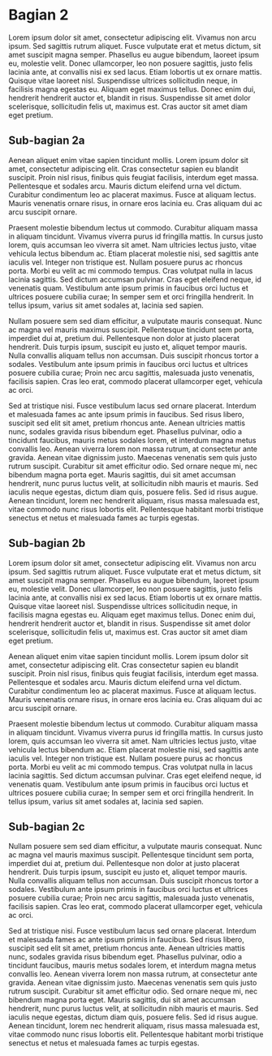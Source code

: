 # Bagian 2

Lorem ipsum dolor sit amet, consectetur adipiscing elit. Vivamus non arcu ipsum. Sed sagittis rutrum aliquet. Fusce vulputate erat et metus dictum, sit amet suscipit magna semper. Phasellus eu augue bibendum, laoreet ipsum eu, molestie velit. Donec ullamcorper, leo non posuere sagittis, justo felis lacinia ante, at convallis nisi ex sed lacus. Etiam lobortis ut ex ornare mattis. Quisque vitae laoreet nisl. Suspendisse ultrices sollicitudin neque, in facilisis magna egestas eu. Aliquam eget maximus tellus. Donec enim dui, hendrerit hendrerit auctor et, blandit in risus. Suspendisse sit amet dolor scelerisque, sollicitudin felis ut, maximus est. Cras auctor sit amet diam eget pretium.

## Sub-bagian 2a

Aenean aliquet enim vitae sapien tincidunt mollis. Lorem ipsum dolor sit amet, consectetur adipiscing elit. Cras consectetur sapien eu blandit suscipit. Proin nisl risus, finibus quis feugiat facilisis, interdum eget massa. Pellentesque et sodales arcu. Mauris dictum eleifend urna vel dictum. Curabitur condimentum leo ac placerat maximus. Fusce at aliquam lectus. Mauris venenatis ornare risus, in ornare eros lacinia eu. Cras aliquam dui ac arcu suscipit ornare.

Praesent molestie bibendum lectus ut commodo. Curabitur aliquam massa in aliquam tincidunt. Vivamus viverra purus id fringilla mattis. In cursus justo lorem, quis accumsan leo viverra sit amet. Nam ultricies lectus justo, vitae vehicula lectus bibendum ac. Etiam placerat molestie nisi, sed sagittis ante iaculis vel. Integer non tristique est. Nullam posuere purus ac rhoncus porta. Morbi eu velit ac mi commodo tempus. Cras volutpat nulla in lacus lacinia sagittis. Sed dictum accumsan pulvinar. Cras eget eleifend neque, id venenatis quam. Vestibulum ante ipsum primis in faucibus orci luctus et ultrices posuere cubilia curae; In semper sem et orci fringilla hendrerit. In tellus ipsum, varius sit amet sodales at, lacinia sed sapien.

Nullam posuere sem sed diam efficitur, a vulputate mauris consequat. Nunc ac magna vel mauris maximus suscipit. Pellentesque tincidunt sem porta, imperdiet dui at, pretium dui. Pellentesque non dolor at justo placerat hendrerit. Duis turpis ipsum, suscipit eu justo et, aliquet tempor mauris. Nulla convallis aliquam tellus non accumsan. Duis suscipit rhoncus tortor a sodales. Vestibulum ante ipsum primis in faucibus orci luctus et ultrices posuere cubilia curae; Proin nec arcu sagittis, malesuada justo venenatis, facilisis sapien. Cras leo erat, commodo placerat ullamcorper eget, vehicula ac orci.

Sed at tristique nisi. Fusce vestibulum lacus sed ornare placerat. Interdum et malesuada fames ac ante ipsum primis in faucibus. Sed risus libero, suscipit sed elit sit amet, pretium rhoncus ante. Aenean ultricies mattis nunc, sodales gravida risus bibendum eget. Phasellus pulvinar, odio a tincidunt faucibus, mauris metus sodales lorem, et interdum magna metus convallis leo. Aenean viverra lorem non massa rutrum, at consectetur ante gravida. Aenean vitae dignissim justo. Maecenas venenatis sem quis justo rutrum suscipit. Curabitur sit amet efficitur odio. Sed ornare neque mi, nec bibendum magna porta eget. Mauris sagittis, dui sit amet accumsan hendrerit, nunc purus luctus velit, at sollicitudin nibh mauris et mauris. Sed iaculis neque egestas, dictum diam quis, posuere felis. Sed id risus augue. Aenean tincidunt, lorem nec hendrerit aliquam, risus massa malesuada est, vitae commodo nunc risus lobortis elit. Pellentesque habitant morbi tristique senectus et netus et malesuada fames ac turpis egestas. 

## Sub-bagian 2b

Lorem ipsum dolor sit amet, consectetur adipiscing elit. Vivamus non arcu ipsum. Sed sagittis rutrum aliquet. Fusce vulputate erat et metus dictum, sit amet suscipit magna semper. Phasellus eu augue bibendum, laoreet ipsum eu, molestie velit. Donec ullamcorper, leo non posuere sagittis, justo felis lacinia ante, at convallis nisi ex sed lacus. Etiam lobortis ut ex ornare mattis. Quisque vitae laoreet nisl. Suspendisse ultrices sollicitudin neque, in facilisis magna egestas eu. Aliquam eget maximus tellus. Donec enim dui, hendrerit hendrerit auctor et, blandit in risus. Suspendisse sit amet dolor scelerisque, sollicitudin felis ut, maximus est. Cras auctor sit amet diam eget pretium.

Aenean aliquet enim vitae sapien tincidunt mollis. Lorem ipsum dolor sit amet, consectetur adipiscing elit. Cras consectetur sapien eu blandit suscipit. Proin nisl risus, finibus quis feugiat facilisis, interdum eget massa. Pellentesque et sodales arcu. Mauris dictum eleifend urna vel dictum. Curabitur condimentum leo ac placerat maximus. Fusce at aliquam lectus. Mauris venenatis ornare risus, in ornare eros lacinia eu. Cras aliquam dui ac arcu suscipit ornare.

Praesent molestie bibendum lectus ut commodo. Curabitur aliquam massa in aliquam tincidunt. Vivamus viverra purus id fringilla mattis. In cursus justo lorem, quis accumsan leo viverra sit amet. Nam ultricies lectus justo, vitae vehicula lectus bibendum ac. Etiam placerat molestie nisi, sed sagittis ante iaculis vel. Integer non tristique est. Nullam posuere purus ac rhoncus porta. Morbi eu velit ac mi commodo tempus. Cras volutpat nulla in lacus lacinia sagittis. Sed dictum accumsan pulvinar. Cras eget eleifend neque, id venenatis quam. Vestibulum ante ipsum primis in faucibus orci luctus et ultrices posuere cubilia curae; In semper sem et orci fringilla hendrerit. In tellus ipsum, varius sit amet sodales at, lacinia sed sapien.

## Sub-bagian 2c

Nullam posuere sem sed diam efficitur, a vulputate mauris consequat. Nunc ac magna vel mauris maximus suscipit. Pellentesque tincidunt sem porta, imperdiet dui at, pretium dui. Pellentesque non dolor at justo placerat hendrerit. Duis turpis ipsum, suscipit eu justo et, aliquet tempor mauris. Nulla convallis aliquam tellus non accumsan. Duis suscipit rhoncus tortor a sodales. Vestibulum ante ipsum primis in faucibus orci luctus et ultrices posuere cubilia curae; Proin nec arcu sagittis, malesuada justo venenatis, facilisis sapien. Cras leo erat, commodo placerat ullamcorper eget, vehicula ac orci.

Sed at tristique nisi. Fusce vestibulum lacus sed ornare placerat. Interdum et malesuada fames ac ante ipsum primis in faucibus. Sed risus libero, suscipit sed elit sit amet, pretium rhoncus ante. Aenean ultricies mattis nunc, sodales gravida risus bibendum eget. Phasellus pulvinar, odio a tincidunt faucibus, mauris metus sodales lorem, et interdum magna metus convallis leo. Aenean viverra lorem non massa rutrum, at consectetur ante gravida. Aenean vitae dignissim justo. Maecenas venenatis sem quis justo rutrum suscipit. Curabitur sit amet efficitur odio. Sed ornare neque mi, nec bibendum magna porta eget. Mauris sagittis, dui sit amet accumsan hendrerit, nunc purus luctus velit, at sollicitudin nibh mauris et mauris. Sed iaculis neque egestas, dictum diam quis, posuere felis. Sed id risus augue. Aenean tincidunt, lorem nec hendrerit aliquam, risus massa malesuada est, vitae commodo nunc risus lobortis elit. Pellentesque habitant morbi tristique senectus et netus et malesuada fames ac turpis egestas. 